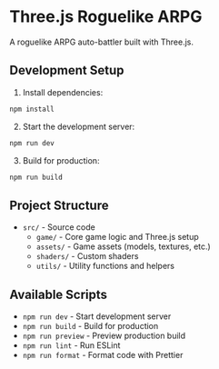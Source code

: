 # Three.js Roguelike ARPG

A roguelike ARPG auto-battler built with Three.js.

## Development Setup

1. Install dependencies:
```bash
npm install
```

2. Start the development server:
```bash
npm run dev
```

3. Build for production:
```bash
npm run build
```

## Project Structure

- `src/` - Source code
  - `game/` - Core game logic and Three.js setup
  - `assets/` - Game assets (models, textures, etc.)
  - `shaders/` - Custom shaders
  - `utils/` - Utility functions and helpers

## Available Scripts

- `npm run dev` - Start development server
- `npm run build` - Build for production
- `npm run preview` - Preview production build
- `npm run lint` - Run ESLint
- `npm run format` - Format code with Prettier 